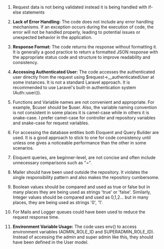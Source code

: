 
1. Request data is not being validated instead it is being handled with if-else statements

  

2. **Lack of Error Handling:** The code does not include any error handling mechanisms. If an exception occurs during the execution of code, the error will not be handled properly, leading to potential issues or unexpected behavior in the application.

  

3. **Response Format:** The code returns the response without formatting it. It is generally a good practice to return a formatted JSON response with the appropriate status code and structure to improve readability and consistency.

  

4. **Accessing Authenticated User:** The code accesses the authenticated user directly from the request using $request->__authenticatedUser at some instances. It is not a standard Laravel approach. It is recommended to use Laravel's built-in authentication system (Auth::user()).

  

5. Functions and Variable names are not convenient and appropriate. For example, $cuser should be $user. Also, the variable naming convention is not consistent in some places it is camel-case while in others it is snake-case. I prefer camel-case for controller and repository variables and snake-case for request variables.

  

6. For accessing the database entities both Eloquent and Query Builder are used. It is a good approach to stick to one for code consistency until unless one gives a noticeable performance than the other in some scenarios.

  

7. Eloquent queries, are beginner-level, are not concise and often include unnecessary comparisons such as "=".

  

8. Mailer should have been used outside the repository. It violates the single responsibility pattern and also makes the repository cumbersome.

  

9. Boolean values should be compared and used as true or false but in many places they are being used as strings 'true' or 'false'. Similarly, Integer values should be compared and used as 0,1,2... but in many places, they are being used as strings '0', '1'.

  

10. For Mails and Logger queues could have been used to reduce the request response time.

  

11. **Environment Variable Usage:** The code uses env() to access environment variables (ADMIN_ROLE_ID and SUPERADMIN_ROLE_ID). Instead of accessing the admin and super admin like this, they should have been defined in the User model.